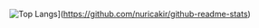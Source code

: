 


![Top Langs](https://github-readme-stats.vercel.app/api/top-langs/?username=nuricakir&layout=compact)](https://github.com/nuricakir/github-readme-stats)
